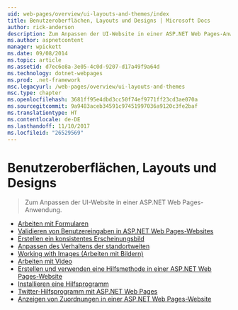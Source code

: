 ```yaml
---
uid: web-pages/overview/ui-layouts-and-themes/index
title: Benutzeroberflächen, Layouts und Designs | Microsoft Docs
author: rick-anderson
description: Zum Anpassen der UI-Website in einer ASP.NET Web Pages-Anwendung.
ms.author: aspnetcontent
manager: wpickett
ms.date: 09/08/2014
ms.topic: article
ms.assetid: d7ec6e8a-3e05-4c0d-9207-d17a49f9a64d
ms.technology: dotnet-webpages
ms.prod: .net-framework
msc.legacyurl: /web-pages/overview/ui-layouts-and-themes
msc.type: chapter
ms.openlocfilehash: 3681ff95e4dbd3cc50f74ef9771ff23cd3ae070a
ms.sourcegitcommit: 9a9483aceb34591c97451997036a9120c3fe2baf
ms.translationtype: HT
ms.contentlocale: de-DE
ms.lasthandoff: 11/10/2017
ms.locfileid: "26529569"
---
```

<a name="ui-layouts-and-themes"></a>Benutzeroberflächen, Layouts und Designs
====================
> Zum Anpassen der UI-Website in einer ASP.NET Web Pages-Anwendung.


- [Arbeiten mit Formularen](4-working-with-forms.md)
- [Validieren von Benutzereingaben in ASP.NET Web Pages-Websites](validating-user-input-in-aspnet-web-pages-sites.md)
- [Erstellen ein konsistentes Erscheinungsbild](3-creating-a-consistent-look.md)
- [Anpassen des Verhaltens der standortweiten](18-customizing-site-wide-behavior.md)
- [Working with Images (Arbeiten mit Bildern)](9-working-with-images.md)
- [Arbeiten mit Video](10-working-with-video.md)
- [Erstellen und verwenden eine Hilfsmethode in einer ASP.NET Web Pages-Website](creating-and-using-a-helper-in-an-aspnet-web-pages-site.md)
- [Installieren eine Hilfsprogramm](installing-helpers.md)
- [Twitter-Hilfsprogramm mit ASP.NET Web Pages](twitter-helper.md)
- [Anzeigen von Zuordnungen in einer ASP.NET Web Pages-Website](displaying-maps-in-an-aspnet-web-pages-site.md)
